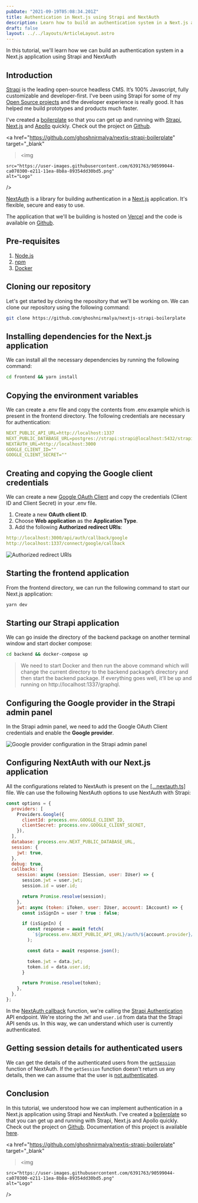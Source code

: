 ```yaml
---
pubDate: "2021-09-19T05:08:34.201Z"
title: Authentication in Next.js using Strapi and NextAuth
description: Learn how to build an authentication system in a Next.js application with Strapi and NextAuth.
draft: false
layout: ../../layouts/ArticleLayout.astro
---
```


In this tutorial, we'll learn how we can build an authentication system in a
Next.js application using Strapi and NextAuth

## Introduction

[Strapi](https://strapi.io/) is the leading open-source headless CMS. It’s 100% Javascript, fully customizable and developer-first. I've been using Strapi for some of my [Open Source projects](https://github.com/ghoshnirmalya) and the developer experience is really good. It has helped me build prototypes and products much faster.

I've created a [boilerplate](https://github.com/ghoshnirmalya/nextjs-strapi-boilerplate) so that you can get up and running with [Strapi](http://strapi.io/), [Next.js](https://nextjs.org/) and [Apollo](https://www.apollographql.com/) quickly. Check out the project on [Github](https://github.com/ghoshnirmalya/nextjs-strapi-boilerplate).

<a
href="https://github.com/ghoshnirmalya/nextjs-strapi-boilerplate"
target="\_blank"

> <img

    src="https://user-images.githubusercontent.com/6391763/90599044-ca070300-e211-11ea-8b8a-89354dd30bd5.png"
    alt="Logo"

/>
</a>

[NextAuth](https://next-auth.js.org/) is a library for building authentication in a [Next.js](https://nextjs.org/) application. It's flexible, secure and easy to use.

The application that we'll be building is hosted on [Vercel](https://nextjs-strapi-boilerplate.vercel.app/) and the code is available on [Github](https://github.com/ghoshnirmalya/nextjs-strapi-boilerplate).

## Pre-requisites

1. [Node.js](https://nodejs.org/)
2. [npm](https://www.npmjs.com/)
3. [Docker](https://www.docker.com/)

## Cloning our repository

Let's get started by cloning the repository that we'll be working on. We can clone our repository using the following command:

```bash
git clone https://github.com/ghoshnirmalya/nextjs-strapi-boilerplate
```

## Installing dependencies for the Next.js application

We can install all the necessary dependencies by running the following command:

```bash
cd frontend && yarn install
```

## Copying the environment variables

We can create a .env file and copy the contents from .env.example which is present in the frontend directory. The following credentials are necessary for authentication:

```yaml
NEXT_PUBLIC_API_URL=http://localhost:1337
NEXT_PUBLIC_DATABASE_URL=postgres://strapi:strapi@localhost:5432/strapi?synchronize=true
NEXTAUTH_URL=http://localhost:3000
GOOGLE_CLIENT_ID=""
GOOGLE_CLIENT_SECRET=""
```

## Creating and copying the Google client credentials

We can create a new [Google OAuth Client](https://console.developers.google.com/apis/credentials/oauthclient) and copy the credentials (Client ID and Client Secret) in your .env file.

1. Create a new **OAuth client ID**.
2. Choose **Web application** as the **Application Type**.
3. Add the following **Authorized redirect URIs**:

```yaml
http://localhost:3000/api/auth/callback/google
http://localhost:1337/connect/google/callback
```

![Authorized redirect URIs](/images/content/authentication-in-next-js-with-strapi-and-next-auth/1.png)

## Starting the frontend application

From the frontend directory, we can run the following command to start our Next.js application:

```bash
yarn dev
```

## Starting our Strapi application

We can go inside the directory of the backend package on another terminal window and start docker compose:

```bash
cd backend && docker-compose up
```

> We need to start Docker and then run the above command which will change the current directory to the backend package’s directory and then start the backend package. If everything goes well, it’ll be up and running on http://localhost:1337/graphql.

## Configuring the Google provider in the Strapi admin panel

In the Strapi admin panel, we need to add the Google OAuth Client credentials and enable the **Google provider**.

![Google provider configuration in the Strapi admin panel](/images/content/authentication-in-next-js-with-strapi-and-next-auth/2.png)

## Configuring NextAuth with our Next.js application

All the configurations related to NextAuth is present on the [[...nextauth.ts]](https://github.com/ghoshnirmalya/nextjs-strapi-boilerplate/blob/master/frontend/pages/api/auth/%5B...nextauth%5D.ts) file. We can use the following NextAuth options to use NextAuth with Strapi:

```js
const options = {
  providers: [
    Providers.Google({
      clientId: process.env.GOOGLE_CLIENT_ID,
      clientSecret: process.env.GOOGLE_CLIENT_SECRET,
    }),
  ],
  database: process.env.NEXT_PUBLIC_DATABASE_URL,
  session: {
    jwt: true,
  },
  debug: true,
  callbacks: {
    session: async (session: ISession, user: IUser) => {
      session.jwt = user.jwt;
      session.id = user.id;

      return Promise.resolve(session);
    },
    jwt: async (token: iToken, user: IUser, account: IAccount) => {
      const isSignIn = user ? true : false;

      if (isSignIn) {
        const response = await fetch(
          `${process.env.NEXT_PUBLIC_API_URL}/auth/${account.provider}/callback?access_token=${account?.accessToken}`
        );

        const data = await response.json();

        token.jwt = data.jwt;
        token.id = data.user.id;
      }

      return Promise.resolve(token);
    },
  },
};
```

In the [NextAuth callback](https://next-auth.js.org/configuration/options#callbacks) function, we're calling the [Strapi Authentication](https://strapi.io/documentation/v3.x/plugins/users-permissions.html#authentication) API endpoint. We're storing the `JWT` and `user.id` from data that the Strapi API sends us. In this way, we can understand which user is currently authenticated.

## Getting session details for authenticated users

We can get the details of the authenticated users from the [`getSession`](https://next-auth.js.org/getting-started/client#getsession) function of NextAuth. If the `getSession` function doesn't return us any details, then we can assume that the user is [not authenticated](https://github.com/ghoshnirmalya/nextjs-strapi-boilerplate/blob/master/frontend/pages/feeds.tsx#L12-L14).

## Conclusion

In this tutorial, we understood how we can implement authentication in a Next.js application using Strapi and NextAuth. I've created a [boilerplate](https://github.com/ghoshnirmalya/nextjs-strapi-boilerplate) so that you can get up and running with Strapi, Next.js and Apollo quickly. Check out the project on [Github](https://github.com/ghoshnirmalya/nextjs-strapi-boilerplate). Documentation of this project is available [here](/guides/nextjs-strapi-boilerplate).

<a
href="https://github.com/ghoshnirmalya/nextjs-strapi-boilerplate"
target="\_blank"

> <img

    src="https://user-images.githubusercontent.com/6391763/90599044-ca070300-e211-11ea-8b8a-89354dd30bd5.png"
    alt="Logo"

/>
</a>
